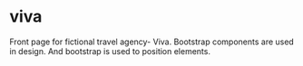 # viva

Front page for fictional travel agency- Viva. Bootstrap components are used in design. And bootstrap is used to position elements.
